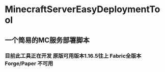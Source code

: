 # MinecraftServerEasyDeploymentTool
## 一个简易的MC服务部署脚本
### 目前此工具正在开发 原版可用版本1.16.5往上 Fabric全版本 Forge/Paper 不可用
